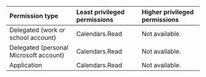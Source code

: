 |Permission type|Least privileged permissions|Higher privileged permissions|
|:---|:---|:---|
|Delegated (work or school account)|Calendars.Read|Not available.|
|Delegated (personal Microsoft account)|Calendars.Read|Not available.|
|Application|Calendars.Read|Not available.|